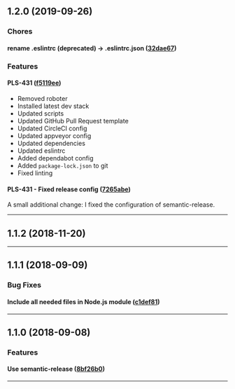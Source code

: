 ## 1.2.0 (2019-09-26)

### Chores


#### rename .eslintrc (deprecated) -> .eslintrc.json ([32dae67](https://github.com/sealsystems/node-countingstream/commit/32dae67))

### Features


#### PLS-431 ([f5119ee](https://github.com/sealsystems/node-countingstream/commit/f5119ee))

- Removed roboter
 - Installed latest dev stack
 - Updated scripts
 - Updated GitHub Pull Request template
 - Updated CircleCI config
 - Updated appveyor config
 - Updated dependencies
 - Updated eslintrc
 - Added dependabot config
 - Added `package-lock.json` to git
 - Fixed linting
#### PLS-431 - Fixed release config ([7265abe](https://github.com/sealsystems/node-countingstream/commit/7265abe))

A small additional change: I fixed the configuration of semantic-release.


---

## 1.1.2 (2018-11-20)



---

## 1.1.1 (2018-09-09)

### Bug Fixes


#### Include all needed files in Node.js module ([c1def81](https://github.com/sealsystems/node-countingstream/commit/c1def81))



---

## 1.1.0 (2018-09-08)

### Features


#### Use semantic-release ([8bf26b0](https://github.com/sealsystems/node-countingstream/commit/8bf26b0))



---
